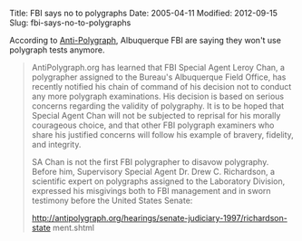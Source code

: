 Title: FBI says no to polygraphs
Date: 2005-04-11
Modified: 2012-09-15
Slug: fbi-says-no-to-polygraphs

According to <a href="http://antipolygraph.org/cgi-bin/forums/YaBB.pl?board=Policy;action=display;num=1113192562" >Anti-Polygraph</a>, Albuquerque FBI are saying they won't use polygraph tests anymore.
<blockquote> AntiPolygraph.org has learned that FBI Special Agent Leroy Chan, a polygrapher assigned to the Bureau's Albuquerque Field Office, has recently notified his chain of command of his decision not to conduct any more polygraph examinations. His decision is based on serious concerns regarding the validity of polygraphy. It is to be hoped that Special Agent Chan will not be subjected to reprisal for his morally courageous choice, and that other FBI polygraph examiners who share his justified concerns will follow his example of bravery, fidelity, and integrity.
 
SA Chan is not the first FBI polygrapher to disavow polygraphy. Before him, Supervisory Special Agent Dr. Drew C. Richardson, a scientific expert on polygraphs assigned to the Laboratory Division, expressed his misgivings both to FBI management and in sworn testimony before the United States Senate:
 
http://antipolygraph.org/hearings/senate-judiciary-1997/richardson-state ment.shtml </blockquote>
